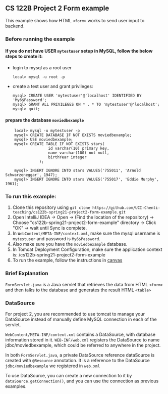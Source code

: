 ## CS 122B Project 2 Form example

This example shows how HTML `<form>` works to send user input to backend.

### Before running the example
#### If you do not have USER `mytestuser` setup in MySQL, follow the below steps to create it:

 - login to mysql as a root user 
    ```
    local> mysql -u root -p
    ```

 - create a test user and grant privileges:
    ```
    mysql> CREATE USER 'mytestuser'@'localhost' IDENTIFIED BY 'My6$Password';
    mysql> GRANT ALL PRIVILEGES ON * . * TO 'mytestuser'@'localhost';
    mysql> quit;
    ```

#### prepare the database `moviedbexample`
 
```    
    local> mysql -u mytestuser -p
    mysql> CREATE DATABASE IF NOT EXISTS moviedbexample;
    mysql> USE moviedbexample;
    mysql> CREATE TABLE IF NOT EXISTS stars(
                   id varchar(10) primary key,
                   name varchar(100) not null,
                   birthYear integer
               );
    
    mysql> INSERT IGNORE INTO stars VALUES('755011', 'Arnold Schwarzeneggar', 1947);
    mysql> INSERT IGNORE INTO stars VALUES('755017', 'Eddie Murphy', 1961);
```    

### To run this example: 
1. Clone this repository using `git clone https://github.com/UCI-Chenli-teaching/cs122b-spring21-project2-form-example.git`
2. Open IntelliJ IDEA -> Open -> (Find the location of the repository) -> Choose "cs122b-spring21-project2-form-example" directory -> Click "OK" -> wait until Sync is complete.
3. In `WebContent/META-INF/context.xml`, make sure the mysql username is `mytestuser` and password is `My6$Password`.
4. Also make sure you have the `moviedbexample` database.
5. In Tomcat Deployment Configuration, make sure the application context is: /cs122b-spring21-project2-form-example
6. To run the example, follow the instructions in [canvas](https://canvas.eee.uci.edu/courses/36596/pages/intellij-idea-tomcat-configuration)


### Brief Explanation
`FormServlet.java` is a Java servlet that retrieves the data from HTML `<form>` and then talks to the database and generates the result HTML `<table>`

### DataSource
For project 2, you are recommended to use tomcat to manage your DataSource instead of manually define MySQL connection in each of the servlet.

`WebContent/META-INF/context.xml` contains a DataSource, with database information stored in it.
`WEB-INF/web.xml` registers the DataSource to name jdbc/moviedbexample, which could be referred to anywhere in the project.

In both `FormServlet.java`, a private DataSource reference dataSource is created with `@Resource` annotation. It is a reference to the DataSource `jdbc/moviedbexample` we registered in `web.xml`

To use DataSource, you can create a new connection to it by `dataSource.getConnection()`, and you can use the connection as previous examples.
